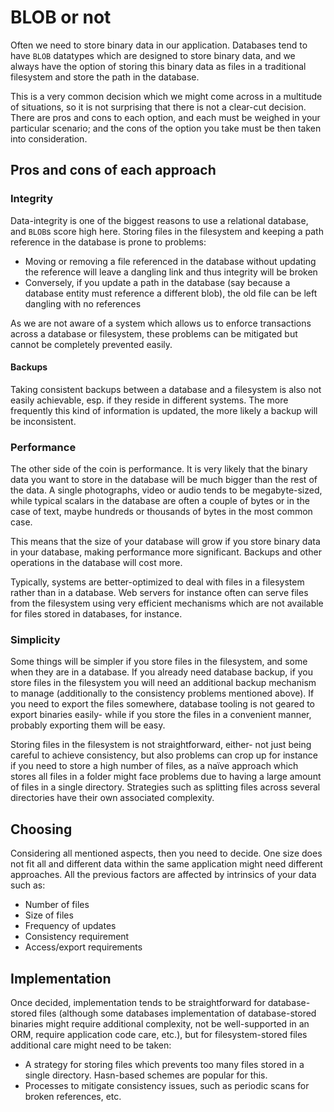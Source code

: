 # BLOB or not

Often we need to store binary data in our application. Databases tend to have `BLOB` datatypes which are designed to store binary data, and we always have the option of storing this binary data as files in a traditional filesystem and store the path in the database.

This is a very common decision which we might come across in a multitude of situations, so it is not surprising that there is not a clear-cut decision. There are pros and cons to each option, and each must be weighed in your particular scenario; and the cons of the option you take must be then taken into consideration.

## Pros and cons of each approach

### Integrity

Data-integrity is one of the biggest reasons to use a relational database, and `BLOB`s score high here. Storing files in the filesystem and keeping a path reference in the database is prone to problems:

* Moving or removing a file referenced in the database without updating the reference will leave a dangling link and thus integrity will be broken
* Conversely, if you update a path in the database (say because a database entity must reference a different blob), the old file can be left dangling with no references

As we are not aware of a system which allows us to enforce transactions across a database or filesystem, these problems can be mitigated but cannot be completely prevented easily.

#### Backups

Taking consistent backups between a database and a filesystem is also not easily achievable, esp. if they reside in different systems. The more frequently this kind of information is updated, the more likely a backup will be inconsistent.

### Performance

The other side of the coin is performance. It is very likely that the binary data you want to store in the database will be much bigger than the rest of the data. A single photographs, video or audio tends to be megabyte-sized, while typical scalars in the database are often a couple of bytes or in the case of text, maybe hundreds or thousands of bytes in the most common case.

This means that the size of your database will grow if you store binary data in your database, making performance more significant. Backups and other operations in the database will cost more.

Typically, systems are better-optimized to deal with files in a filesystem rather than in a database. Web servers for instance often can serve files from the filesystem using very efficient mechanisms which are not available for files stored in databases, for instance.

### Simplicity

Some things will be simpler if you store files in the filesystem, and some when they are in a database. If you already need database backup, if you store files in the filesystem you will need an additional backup mechanism to manage (additionally to the consistency problems mentioned above). If you need to export the files somewhere, database tooling is not geared to export binaries easily- while if you store the files in a convenient manner, probably exporting them will be easy.

Storing files in the filesystem is not straightforward, either- not just being careful to achieve consistency, but also problems can crop up for instance if you need to store a high number of files, as a naïve approach which stores all files in a folder might face problems due to having a large amount of files in a single directory. Strategies such as splitting files across several directories have their own associated complexity.

## Choosing

Considering all mentioned aspects, then you need to decide. One size does not fit all and different data within the same application might need different approaches. All the previous factors are affected by intrinsics of your data such as:

* Number of files
* Size of files
* Frequency of updates
* Consistency requirement
* Access/export requirements

## Implementation

Once decided, implementation tends to be straightforward for database-stored files (although some databases implementation of database-stored binaries might require additional complexity, not be well-supported in an ORM, require application code care, etc.), but for filesystem-stored files additional care might need to be taken:

* A strategy for storing files which prevents too many files stored in a single directory. Hasn-based schemes are popular for this.
* Processes to mitigate consistency issues, such as periodic scans for broken references, etc.
